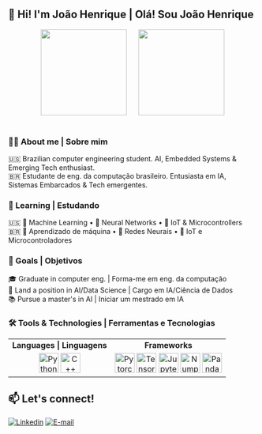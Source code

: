 ## 👋 Hi! I'm João Henrique | Olá! Sou João Henrique 
<div align="center">
  <img height="174" src="https://github-readme-stats.vercel.app/api?username=joaohgp-dev&show_icons=true&theme=gotham&hide_border=true" />
    &nbsp;&nbsp;&nbsp;&nbsp;
  <img height="174" src="https://github-readme-stats.vercel.app/api/top-langs/?username=joaohgp-dev&size_weight=0.5&count_weight=0.5&theme=gotham&layout=compact&card_width=320&hide_border=true" />
</div>
<br>

### 👨‍💻 About me | Sobre mim

🇺🇸 Brazilian computer engineering student. AI, Embedded Systems & Emerging Tech enthusiast.  
🇧🇷 Estudante de eng. da computação brasileiro. Entusiasta em IA, Sistemas Embarcados & Tech emergentes.

### 🌱 Learning | Estudando
🇺🇸 🤖 Machine Learning • 🧠 Neural Networks • 🔌 IoT & Microcontrollers  
🇧🇷 🤖 Aprendizado de máquina • 🧠 Redes Neurais • 🔌 IoT e Microcontroladores  

### 🎯 Goals | Objetivos
🎓 Graduate in computer eng. | Forma-me em eng. da computação<br>
💼 Land a position in AI/Data Science | Cargo em IA/Ciência de Dados<br>
📚 Pursue a master's in AI | Iniciar um mestrado em IA<br>

### 🛠️ Tools & Technologies | Ferramentas e Tecnologias

<table>
  <tr align="center">
    <td><strong>Languages | Linguagens</strong></td>
    <td><strong>Frameworks</strong></td>
  </tr>
  <tr align="center">
    <td>
      <img alt="Python" height="40" src="https://devicon-website.vercel.app/api/python/original.svg" />
      <img alt="C++" height="40" src="https://devicon-website.vercel.app/api/cplusplus/original.svg" />
    </td>
    <td>
      <img alt="Pytorch" height="40" src="https://devicon-website.vercel.app/api/pytorch/original.svg" />
      <img alt="TensorFlow" height="40" src="https://devicon-website.vercel.app/api/tensorflow/original.svg" />
      <img alt="Jupyter" height="40" src="https://devicon-website.vercel.app/api/jupyter/original.svg" />
      <img alt="Numpy" height="40" src="https://devicon-website.vercel.app/api/numpy/original.svg" />
      <img alt="Pandas" height="40" src="https://devicon-website.vercel.app/api/pandas/original.svg?color=%23F2F2F2" />
    </td>
  </tr>
</table>

<!-- ### 📌 Highlighted Projects (Coming sonn!) -->


## 📫 Let's connect!
[![Linkedin](https://img.shields.io/badge/LinkedIn-0077B5?style=for-the-badge&logo=linkedin&logoColor=white)](https://www.linkedin.com/in/joão-henrique-gomes-pereira-07921831b) [![E-mail](https://img.shields.io/badge/Gmail-D14836?style=for-the-badge&logo=gmail&logoColor=white)](mailto:joaohgpereira@gmail.com)

